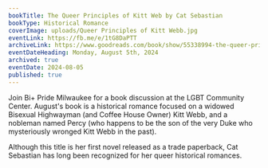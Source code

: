 ```yaml
---
bookTitle: The Queer Principles of Kitt Web by Cat Sebastian
bookType: Historical Romance
coverImage: uploads/Queer Principles of Kitt Webb.jpg
eventLink: https://fb.me/e/1tG8DaPTT
archiveLink: https://www.goodreads.com/book/show/55338994-the-queer-principles-of-kit-webb
eventDateHeading: Monday, August 5th, 2024
archived: true
eventDate: 2024-08-05
published: true
---
```


Join Bi+ Pride Milwaukee for a book discussion at the LGBT Community Center. August's book is a historical romance focused on a widowed Bisexual Highwayman (and Coffee House Owner) Kitt Webb, and a nobleman named Percy (who happens to be the son of the very Duke who mysteriously wronged Kitt Webb in the past).

Although this title is her first novel released as a trade paperback, Cat Sebastian has long been recognized for her queer historical romances.